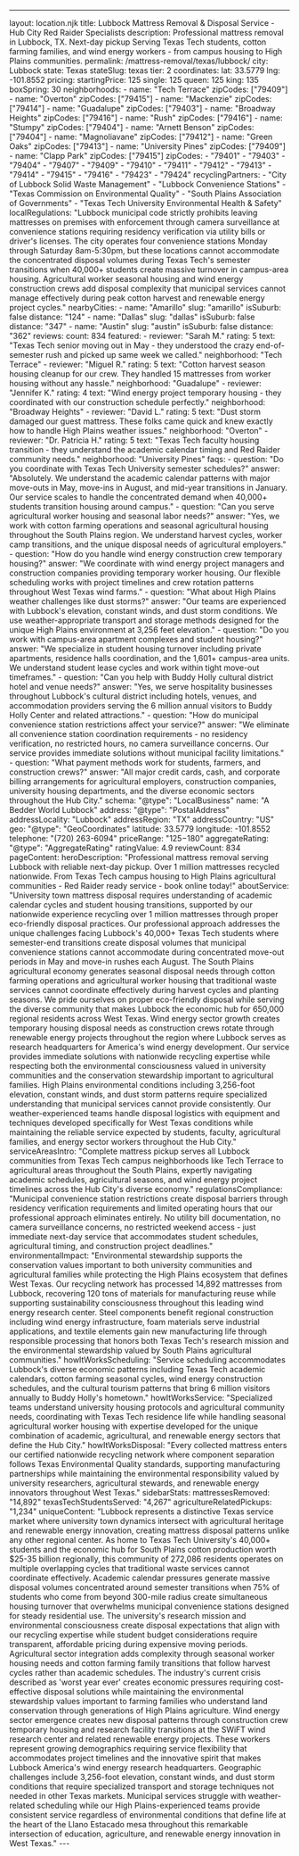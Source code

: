 ---
layout: location.njk
title: Lubbock Mattress Removal & Disposal Service - Hub City Red Raider Specialists
description: Professional mattress removal in Lubbock, TX. Next-day pickup Serving Texas Tech students, cotton farming families, and wind energy workers - from campus housing to High Plains communities.
permalink: /mattress-removal/texas/lubbock/
city: Lubbock state: Texas stateSlug: texas tier: 2 coordinates: lat: 33.5779 lng: -101.8552 pricing: startingPrice: 125 single: 125 queen: 125 king: 135 boxSpring: 30 neighborhoods: - name: "Tech Terrace" zipCodes: ["79409"] - name: "Overton" zipCodes: ["79415"] - name: "Mackenzie" zipCodes: ["79414"] - name: "Guadalupe" zipCodes: ["79403"] - name: "Broadway Heights" zipCodes: ["79416"] - name: "Rush" zipCodes: ["79416"] - name: "Stumpy" zipCodes: ["79404"] - name: "Arnett Benson" zipCodes: ["79404"] - name: "Magnoliavane" zipCodes: ["79412"] - name: "Green Oaks" zipCodes: ["79413"] - name: "University Pines" zipCodes: ["79409"] - name: "Clapp Park" zipCodes: ["79415"] zipCodes: - "79401" - "79403" - "79404" - "79407" - "79409" - "79410" - "79411" - "79412" - "79413" - "79414" - "79415" - "79416" - "79423" - "79424" recyclingPartners: - "City of Lubbock Solid Waste Management" - "Lubbock Convenience Stations" - "Texas Commission on Environmental Quality" - "South Plains Association of Governments" - "Texas Tech University Environmental Health & Safety" localRegulations: "Lubbock municipal code strictly prohibits leaving mattresses on premises with enforcement through camera surveillance at convenience stations requiring residency verification via utility bills or driver's licenses. The city operates four convenience stations Monday through Saturday 8am-5:30pm, but these locations cannot accommodate the concentrated disposal volumes during Texas Tech's semester transitions when 40,000+ students create massive turnover in campus-area housing. Agricultural worker seasonal housing and wind energy construction crews add disposal complexity that municipal services cannot manage effectively during peak cotton harvest and renewable energy project cycles." nearbyCities: - name: "Amarillo" slug: "amarillo" isSuburb: false distance: "124" - name: "Dallas" slug: "dallas" isSuburb: false distance: "347" - name: "Austin" slug: "austin" isSuburb: false distance: "362" reviews: count: 834 featured: - reviewer: "Sarah M." rating: 5 text: "Texas Tech senior moving out in May - they understood the crazy end-of-semester rush and picked up same week we called." neighborhood: "Tech Terrace" - reviewer: "Miguel R." rating: 5 text: "Cotton harvest season housing cleanup for our crew. They handled 15 mattresses from worker housing without any hassle." neighborhood: "Guadalupe" - reviewer: "Jennifer K." rating: 4 text: "Wind energy project temporary housing - they coordinated with our construction schedule perfectly." neighborhood: "Broadway Heights" - reviewer: "David L." rating: 5 text: "Dust storm damaged our guest mattress. These folks came quick and knew exactly how to handle High Plains weather issues." neighborhood: "Overton" - reviewer: "Dr. Patricia H." rating: 5 text: "Texas Tech faculty housing transition - they understand the academic calendar timing and Red Raider community needs." neighborhood: "University Pines" faqs: - question: "Do you coordinate with Texas Tech University semester schedules?" answer: "Absolutely. We understand the academic calendar patterns with major move-outs in May, move-ins in August, and mid-year transitions in January. Our service scales to handle the concentrated demand when 40,000+ students transition housing around campus." - question: "Can you serve agricultural worker housing and seasonal labor needs?" answer: "Yes, we work with cotton farming operations and seasonal agricultural housing throughout the South Plains region. We understand harvest cycles, worker camp transitions, and the unique disposal needs of agricultural employers." - question: "How do you handle wind energy construction crew temporary housing?" answer: "We coordinate with wind energy project managers and construction companies providing temporary worker housing. Our flexible scheduling works with project timelines and crew rotation patterns throughout West Texas wind farms." - question: "What about High Plains weather challenges like dust storms?" answer: "Our teams are experienced with Lubbock's elevation, constant winds, and dust storm conditions. We use weather-appropriate transport and storage methods designed for the unique High Plains environment at 3,256 feet elevation." - question: "Do you work with campus-area apartment complexes and student housing?" answer: "We specialize in student housing turnover including private apartments, residence halls coordination, and the 1,601+ campus-area units. We understand student lease cycles and work within tight move-out timeframes." - question: "Can you help with Buddy Holly cultural district hotel and venue needs?" answer: "Yes, we serve hospitality businesses throughout Lubbock's cultural district including hotels, venues, and accommodation providers serving the 6 million annual visitors to Buddy Holly Center and related attractions." - question: "How do municipal convenience station restrictions affect your service?" answer: "We eliminate all convenience station coordination requirements - no residency verification, no restricted hours, no camera surveillance concerns. Our service provides immediate solutions without municipal facility limitations." - question: "What payment methods work for students, farmers, and construction crews?" answer: "All major credit cards, cash, and corporate billing arrangements for agricultural employers, construction companies, university housing departments, and the diverse economic sectors throughout the Hub City." schema: "@type": "LocalBusiness" name: "A Bedder World Lubbock" address: "@type": "PostalAddress" addressLocality: "Lubbock" addressRegion: "TX" addressCountry: "US" geo: "@type": "GeoCoordinates" latitude: 33.5779 longitude: -101.8552 telephone: "(720) 263-6094" priceRange: "$125-$180" aggregateRating: "@type": "AggregateRating" ratingValue: 4.9 reviewCount: 834 pageContent: heroDescription: "Professional mattress removal serving Lubbock with reliable next-day pickup. Over 1 million mattresses recycled nationwide. From Texas Tech campus housing to High Plains agricultural communities - Red Raider ready service - book online today!" aboutService: "University town mattress disposal requires understanding of academic calendar cycles and student housing transitions, supported by our nationwide experience recycling over 1 million mattresses through proper eco-friendly disposal practices. Our professional approach addresses the unique challenges facing Lubbock's 40,000+ Texas Tech students where semester-end transitions create disposal volumes that municipal convenience stations cannot accommodate during concentrated move-out periods in May and move-in rushes each August. The South Plains agricultural economy generates seasonal disposal needs through cotton farming operations and agricultural worker housing that traditional waste services cannot coordinate effectively during harvest cycles and planting seasons. We pride ourselves on proper eco-friendly disposal while serving the diverse community that makes Lubbock the economic hub for 650,000 regional residents across West Texas. Wind energy sector growth creates temporary housing disposal needs as construction crews rotate through renewable energy projects throughout the region where Lubbock serves as research headquarters for America's wind energy development. Our service provides immediate solutions with nationwide recycling expertise while respecting both the environmental consciousness valued in university communities and the conservation stewardship important to agricultural families. High Plains environmental conditions including 3,256-foot elevation, constant winds, and dust storm patterns require specialized understanding that municipal services cannot provide consistently. Our weather-experienced teams handle disposal logistics with equipment and techniques developed specifically for West Texas conditions while maintaining the reliable service expected by students, faculty, agricultural families, and energy sector workers throughout the Hub City." serviceAreasIntro: "Complete mattress pickup serves all Lubbock communities from Texas Tech campus neighborhoods like Tech Terrace to agricultural areas throughout the South Plains, expertly navigating academic schedules, agricultural seasons, and wind energy project timelines across the Hub City's diverse economy." regulationsCompliance: "Municipal convenience station restrictions create disposal barriers through residency verification requirements and limited operating hours that our professional approach eliminates entirely. No utility bill documentation, no camera surveillance concerns, no restricted weekend access - just immediate next-day service that accommodates student schedules, agricultural timing, and construction project deadlines." environmentalImpact: "Environmental stewardship supports the conservation values important to both university communities and agricultural families while protecting the High Plains ecosystem that defines West Texas. Our recycling network has processed 14,892 mattresses from Lubbock, recovering 120 tons of materials for manufacturing reuse while supporting sustainability consciousness throughout this leading wind energy research center. Steel components benefit regional construction including wind energy infrastructure, foam materials serve industrial applications, and textile elements gain new manufacturing life through responsible processing that honors both Texas Tech's research mission and the environmental stewardship valued by South Plains agricultural communities." howItWorksScheduling: "Service scheduling accommodates Lubbock's diverse economic patterns including Texas Tech academic calendars, cotton farming seasonal cycles, wind energy construction schedules, and the cultural tourism patterns that bring 6 million visitors annually to Buddy Holly's hometown." howItWorksService: "Specialized teams understand university housing protocols and agricultural community needs, coordinating with Texas Tech residence life while handling seasonal agricultural worker housing with expertise developed for the unique combination of academic, agricultural, and renewable energy sectors that define the Hub City." howItWorksDisposal: "Every collected mattress enters our certified nationwide recycling network where component separation follows Texas Environmental Quality standards, supporting manufacturing partnerships while maintaining the environmental responsibility valued by university researchers, agricultural stewards, and renewable energy innovators throughout West Texas." sidebarStats: mattressesRemoved: "14,892" texasTechStudentsServed: "4,267" agricultureRelatedPickups: "1,234" uniqueContent: "Lubbock represents a distinctive Texas service market where university town dynamics intersect with agricultural heritage and renewable energy innovation, creating mattress disposal patterns unlike any other regional center. As home to Texas Tech University's 40,000+ students and the economic hub for South Plains cotton production worth $25-35 billion regionally, this community of 272,086 residents operates on multiple overlapping cycles that traditional waste services cannot coordinate effectively. Academic calendar pressures generate massive disposal volumes concentrated around semester transitions when 75% of students who come from beyond 300-mile radius create simultaneous housing turnover that overwhelms municipal convenience stations designed for steady residential use. The university's research mission and environmental consciousness create disposal expectations that align with our recycling expertise while student budget considerations require transparent, affordable pricing during expensive moving periods. Agricultural sector integration adds complexity through seasonal worker housing needs and cotton farming family transitions that follow harvest cycles rather than academic schedules. The industry's current crisis described as 'worst year ever' creates economic pressures requiring cost-effective disposal solutions while maintaining the environmental stewardship values important to farming families who understand land conservation through generations of High Plains agriculture. Wind energy sector emergence creates new disposal patterns through construction crew temporary housing and research facility transitions at the SWiFT wind research center and related renewable energy projects. These workers represent growing demographics requiring service flexibility that accommodates project timelines and the innovative spirit that makes Lubbock America's wind energy research headquarters. Geographic challenges include 3,256-foot elevation, constant winds, and dust storm conditions that require specialized transport and storage techniques not needed in other Texas markets. Municipal services struggle with weather-related scheduling while our High Plains-experienced teams provide consistent service regardless of environmental conditions that define life at the heart of the Llano Estacado mesa throughout this remarkable intersection of education, agriculture, and renewable energy innovation in West Texas." ---